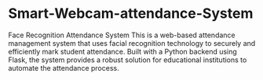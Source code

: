 # Smart-Webcam-attendance-System
Face Recognition Attendance System This is a web-based attendance management system that uses facial recognition technology to securely and efficiently mark student attendance. Built with a Python backend using Flask, the system provides a robust solution for educational institutions to automate the attendance process.
